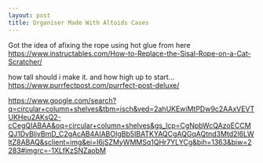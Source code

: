 ```yaml
---
layout: post
title: Organiser Made With Altoids Cases
---
```


Got the idea of afixing the rope using hot glue from here
<https://www.instructables.com/How-to-Replace-the-Sisal-Rope-on-a-Cat-Scratcher/>

how tall should i make it. and how high up to start...
<https://www.purrfectpost.com/purrfect-post-deluxe/>

<https://www.google.com/search?q=circular+column+shelves&tbm=isch&ved=2ahUKEwiMtPDw9c2AAxVEVTUKHeu2AKsQ2-cCegQIABAA&oq=circular+column+shelves&gs_lcp=CgNpbWcQAzoECCMQJ1DvBljvBmD_C2gAcAB4AIABOIgBb5IBATKYAQCgAQGqAQtnd3Mtd2l6LWltZ8ABAQ&sclient=img&ei=I6jSZMyWMMSq1QHr7YLYCg&bih=1363&biw=2283#imgrc=-1XLfKzSNZaobM>
